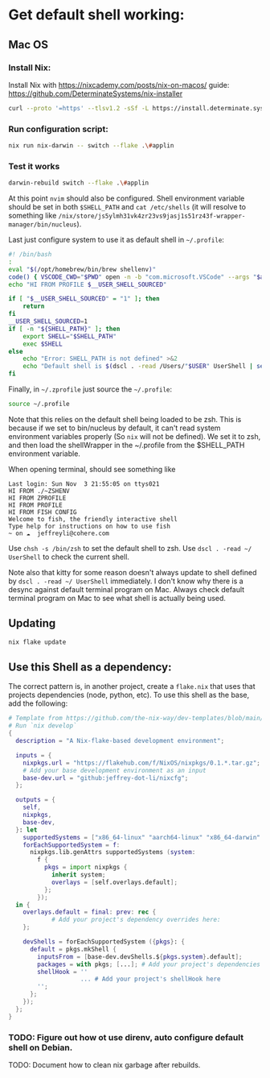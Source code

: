 # Get default shell working:

## Mac OS

### Install Nix:
Install Nix with https://nixcademy.com/posts/nix-on-macos/ guide: https://github.com/DeterminateSystems/nix-installer

```sh
curl --proto '=https' --tlsv1.2 -sSf -L https://install.determinate.systems/nix | sh -s -- install
```

### Run configuration script:
```sh
nix run nix-darwin -- switch --flake .\#applin
```

### Test it works
```sh
darwin-rebuild switch --flake .\#applin
```
At this point `nvim` should also be configured. 
Shell environment variable should be set in both `$SHELL_PATH` and `cat /etc/shells` (it will resolve to something like `/nix/store/js5ylmh31vk4zr23vs9jasj1s51rz43f-wrapper-manager/bin/nucleus`).

Last just configure system to use it as default shell in `~/.profile`:
```sh
#! /bin/bash
:
eval "$(/opt/homebrew/bin/brew shellenv)"
code() { VSCODE_CWD="$PWD" open -n -b "com.microsoft.VSCode" --args "$argv"; }
echo "HI FROM PROFILE $__USER_SHELL_SOURCED"

if [ "$__USER_SHELL_SOURCED" = "1" ]; then
	return
fi
__USER_SHELL_SOURCED=1
if [ -n "${SHELL_PATH}" ]; then
	export SHELL="$SHELL_PATH"
	exec $SHELL
else
	echo "Error: SHELL_PATH is not defined" >&2
	echo "Default shell is $(dscl . -read /Users/"$USER" UserShell | sed 's/UserShell: //')"
fi
```

Finally, in `~/.zprofile` just source the `~/.profile`:
```sh
source ~/.profile
```

Note that this relies on the default shell being loaded to be zsh.
This is because if we set to bin/nucleus by default, it can't read system environment variables properly (So `nix` will not be defined).
We set it to zsh, and then load the shellWrapper in the ~/.profile from the $SHELL_PATH environment variable.

When opening terminal, should see something like 
```
Last login: Sun Nov  3 21:55:05 on ttys021
HI FROM ./~ZSHENV
HI FROM ZPROFILE 
HI FROM PROFILE 
HI FROM FISH CONFIG
Welcome to fish, the friendly interactive shell
Type help for instructions on how to use fish
~ on ☁️  jeffreyli@cohere.com 
```

Use `chsh -s /bin/zsh` to set the default shell to zsh.
Use `dscl . -read ~/ UserShell` to check the current shell.

Note also that kitty for some reason doesn't always update to shell defined by `dscl . -read ~/ UserShell` immediately. I don't know why there is a desync against default terminal program on Mac. Always check default terminal program on Mac to see what shell is actually being used.

## Updating
```sh
nix flake update
```


## Use this Shell as a dependency:
The correct pattern is, in another project, create a `flake.nix` that uses that projects dependencies (node, python, etc).
To use this shell as the base, add the following:

```nix
# Template from https://github.com/the-nix-way/dev-templates/blob/main/README.md
# Run `nix develop`
{
  description = "A Nix-flake-based development environment";

  inputs = {
    nixpkgs.url = "https://flakehub.com/f/NixOS/nixpkgs/0.1.*.tar.gz";
    # Add your base development environment as an input
    base-dev.url = "github:jeffrey-dot-li/nixcfg";
  };

  outputs = {
    self,
    nixpkgs,
    base-dev,
  }: let
    supportedSystems = ["x86_64-linux" "aarch64-linux" "x86_64-darwin" "aarch64-darwin"];
    forEachSupportedSystem = f:
      nixpkgs.lib.genAttrs supportedSystems (system:
        f {
          pkgs = import nixpkgs {
            inherit system;
            overlays = [self.overlays.default];
          };
        });
  in {
    overlays.default = final: prev: rec {
			# Add your project's dependency overrides here:
    };

    devShells = forEachSupportedSystem ({pkgs}: {
      default = pkgs.mkShell {
        inputsFrom = [base-dev.devShells.${pkgs.system}.default];
        packages = with pkgs; [...]; # Add your project's dependencies here (e.g. `nodejs-18_x`)
        shellHook = ''
					... # Add your project's shellHook here
        '';
      };
    });
  };
}
```

### TODO: Figure out how ot use direnv, auto configure default shell on Debian. 
TODO: Document how to clean nix garbage after rebuilds.